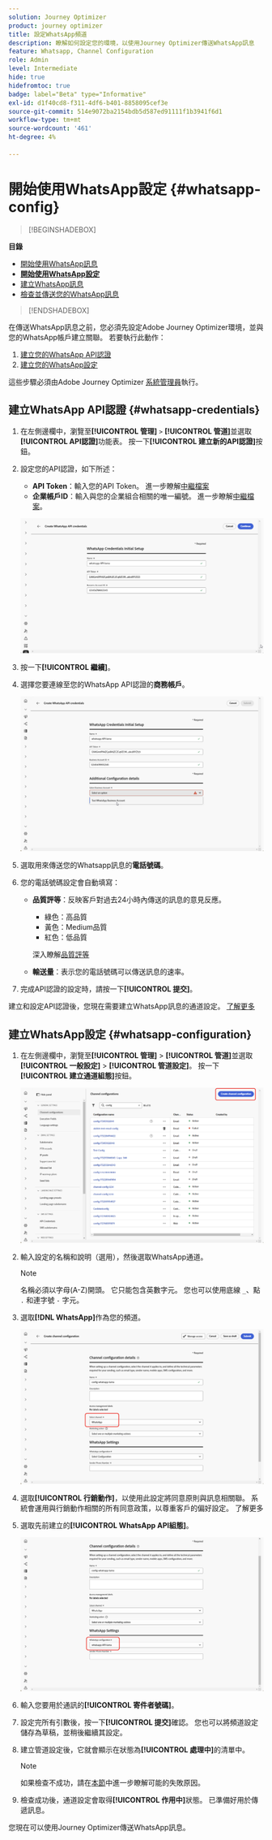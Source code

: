 ```yaml
---
solution: Journey Optimizer
product: journey optimizer
title: 設定WhatsApp頻道
description: 瞭解如何設定您的環境，以使用Journey Optimizer傳送WhatsApp訊息
feature: Whatsapp, Channel Configuration
role: Admin
level: Intermediate
hide: true
hidefromtoc: true
badge: label="Beta" type="Informative"
exl-id: d1f40cd8-f311-4df6-b401-8858095cef3e
source-git-commit: 514e9072ba2154bdb5d587ed91111f1b3941f6d1
workflow-type: tm+mt
source-wordcount: '461'
ht-degree: 4%

---
```


# 開始使用WhatsApp設定 {#whatsapp-config}

>[!BEGINSHADEBOX]

**目錄**

* [開始使用WhatsApp訊息](get-started-whatsapp.md)
* **[開始使用WhatsApp設定](whatsapp-configuration.md)**
* [建立WhatsApp訊息](create-whatsapp.md)
* [檢查並傳送您的WhatsApp訊息](send-whatsapp.md)

>[!ENDSHADEBOX]

在傳送WhatsApp訊息之前，您必須先設定Adobe Journey Optimizer環境，並與您的WhatsApp帳戶建立關聯。 若要執行此動作：

1. [建立您的WhatsApp API認證](#WhatsApp-credentials)
1. [建立您的WhatsApp設定](#WhatsApp-configuration)

這些步驟必須由Adobe Journey Optimizer [系統管理員](../start/path/administrator.md)執行。

## 建立WhatsApp API認證 {#whatsapp-credentials}

1. 在左側邊欄中，瀏覽至&#x200B;**[!UICONTROL 管理]** `>` **[!UICONTROL 管道]**&#x200B;並選取&#x200B;**[!UICONTROL API認證]**&#x200B;功能表。 按一下&#x200B;**[!UICONTROL 建立新的API認證]**&#x200B;按鈕。

1. 設定您的API認證，如下所述：

   * **API Token**：輸入您的API Token。 進一步瞭解[中繼檔案](https://developers.facebook.com/docs/facebook-login/guides/access-tokens/)
   * **企業帳戶ID**：輸入與您的企業組合相關的唯一編號。 進一步瞭解[中繼檔案](https://www.facebook.com/business/help/1181250022022158?id=180505742745347)。

   ![](assets/whatsapp-api.png)

1. 按一下&#x200B;**[!UICONTROL 繼續]**。

1. 選擇您要連線至您的WhatsApp API認證的&#x200B;**商務帳戶**。

   ![](assets/whatsapp-api-2.png)

1. 選取用來傳送您的Whatsapp訊息的&#x200B;**電話號碼**。

1. 您的電話號碼設定會自動填寫：

   * **品質評等**：反映客戶對過去24小時內傳送的訊息的意見反應。
      * 綠色：高品質
      * 黃色：Medium品質
      * 紅色：低品質

     深入瞭解[品質評等](https://www.facebook.com/business/help/766346674749731#)

   * **輸送量**：表示您的電話號碼可以傳送訊息的速率。

1. 完成API認證的設定時，請按一下&#x200B;**[!UICONTROL 提交]**。

建立和設定API認證後，您現在需要建立WhatsApp訊息的通道設定。 [了解更多](#whatsapp-configuration)

## 建立WhatsApp設定 {#whatsapp-configuration}

1. 在左側邊欄中，瀏覽至&#x200B;**[!UICONTROL 管理]** > **[!UICONTROL 管道]**&#x200B;並選取&#x200B;**[!UICONTROL 一般設定]** > **[!UICONTROL 管道設定]**。 按一下&#x200B;**[!UICONTROL 建立通道組態]**&#x200B;按鈕。

   ![](assets/whatsapp-config-1.png)

1. 輸入設定的名稱和說明（選用），然後選取WhatsApp通道。

   >[!NOTE]
   >
   > 名稱必須以字母(A-Z)開頭。 它只能包含英數字元。 您也可以使用底線 `_`、點 `.` 和連字號 `-` 字元。

1. 選取&#x200B;**[!DNL WhatsApp]**&#x200B;作為您的頻道。

   ![](assets/whatsapp-config-2.png)

1. 選取&#x200B;**[!UICONTROL 行銷動作]**，以使用此設定將同意原則與訊息相關聯。 系統會運用與行銷動作相關的所有同意政策，以尊重客戶的偏好設定。 了解更多

1. 選取先前建立的&#x200B;**[!UICONTROL WhatsApp API組態]**。

   ![](assets/whatsapp-config-3.png)

1. 輸入&#x200B;您要用於通訊的&#x200B;**[!UICONTROL 寄件者號碼]**。

1. 設定完所有引數後，按一下&#x200B;**[!UICONTROL 提交]**&#x200B;確認。 您也可以將頻道設定儲存為草稿，並稍後繼續其設定。

1. 建立管道設定後，它就會顯示在狀態為&#x200B;**[!UICONTROL 處理中]**&#x200B;的清單中。

   >[!NOTE]
   >
   >如果檢查不成功，請在[本節](../configuration/channel-surfaces.md)中進一步瞭解可能的失敗原因。

1. 檢查成功後，通道設定會取得&#x200B;**[!UICONTROL 作用中]**&#x200B;狀態。 已準備好用於傳遞訊息。

您現在可以使用Journey Optimizer傳送WhatsApp訊息。

